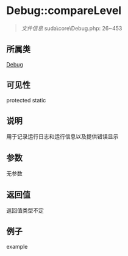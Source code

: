 # Debug::compareLevel



> *文件信息* suda\core\Debug.php: 26~453

## 所属类 

[Debug](../Debug.md)

## 可见性

 protected static

## 说明

用于记录运行日志和运行信息以及提供错误显示


## 参数


无参数


## 返回值

返回值类型不定


## 例子

example